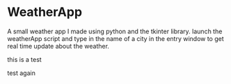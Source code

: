 # WeatherApp

A small weather app I made using python and the tkinter library.
launch the weatherApp script and type in the name of a city in the entry window to get real time update about the weather.

this is a test

test again